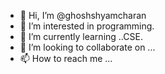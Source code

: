 - 👋 Hi, I’m @ghoshshyamcharan
- 👀 I’m interested in programming.
- 🌱 I’m currently learning ..CSE.
- 💞️ I’m looking to collaborate on ...
- 📫 How to reach me ...

<!---
ghoshshyamcharan/ghoshshyamcharan is a ✨ special ✨ repository because its `README.md` (this file) appears on your GitHub profile.
You can click the Preview link to take a look at your changes.
--->
